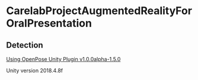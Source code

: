 # CarelabProjectAugmentedRealityForOralPresentation

## Detection

[Using OpenPose Unity Plugin v1.0.0alpha-1.5.0](https://github.com/CMU-Perceptual-Computing-Lab/openpose_unity_plugin)

Unity version 2018.4.8f